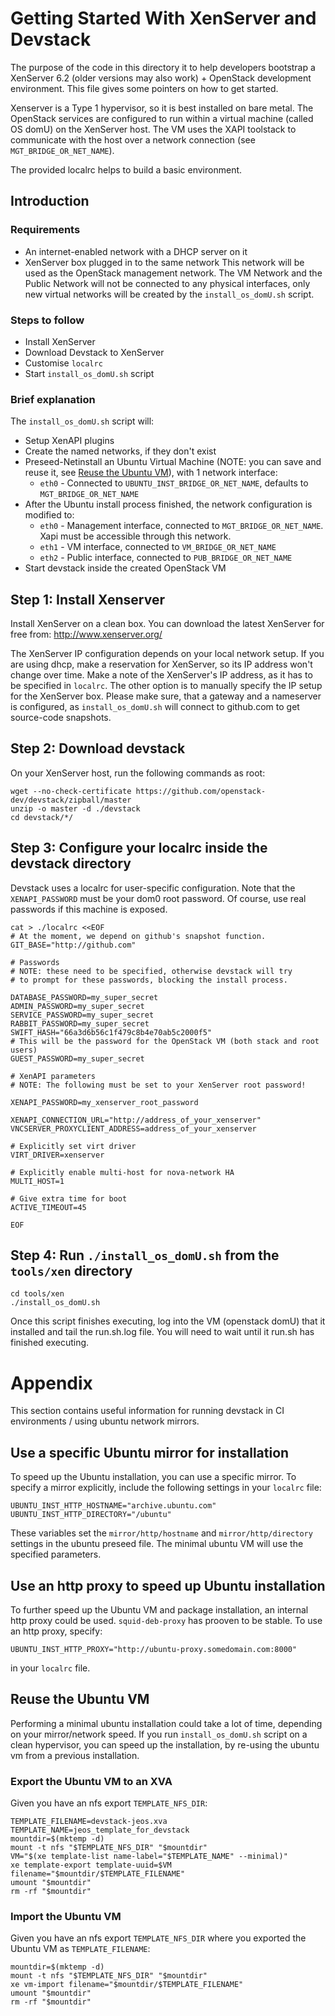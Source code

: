# Getting Started With XenServer and Devstack

The purpose of the code in this directory it to help developers bootstrap a
XenServer 6.2 (older versions may also work) + OpenStack development
environment. This file gives some pointers on how to get started.

Xenserver is a Type 1 hypervisor, so it is best installed on bare metal.  The
OpenStack services are configured to run within a virtual machine (called OS
domU) on the XenServer host. The VM uses the XAPI toolstack to communicate with
the host over a network connection (see `MGT_BRIDGE_OR_NET_NAME`).

The provided localrc helps to build a basic environment.

## Introduction

### Requirements

 - An internet-enabled network with a DHCP server on it
 - XenServer box plugged in to the same network
This network will be used as the OpenStack management network. The VM Network
and the Public Network will not be connected to any physical interfaces, only
new virtual networks will be created by the `install_os_domU.sh` script.

### Steps to follow

 - Install XenServer
 - Download Devstack to XenServer
 - Customise `localrc`
 - Start `install_os_domU.sh` script

### Brief explanation

The `install_os_domU.sh` script will:
 - Setup XenAPI plugins
 - Create the named networks, if they don't exist
 - Preseed-Netinstall an Ubuntu Virtual Machine (NOTE: you can save and reuse
   it, see [Reuse the Ubuntu VM](#reuse-the-ubuntu-vm)), with 1 network
   interface:
   - `eth0` - Connected to `UBUNTU_INST_BRIDGE_OR_NET_NAME`, defaults to
     `MGT_BRIDGE_OR_NET_NAME`
 - After the Ubuntu install process finished, the network configuration is
 modified to:
   - `eth0` - Management interface, connected to `MGT_BRIDGE_OR_NET_NAME`. Xapi
     must be accessible through this network.
   - `eth1` - VM interface, connected to `VM_BRIDGE_OR_NET_NAME`
   - `eth2` - Public interface, connected to `PUB_BRIDGE_OR_NET_NAME`
 - Start devstack inside the created OpenStack VM

## Step 1: Install Xenserver
Install XenServer on a clean box. You can download the latest XenServer for
free from: http://www.xenserver.org/

The XenServer IP configuration depends on your local network setup. If you are
using dhcp, make a reservation for XenServer, so its IP address won't change
over time. Make a note of the XenServer's IP address, as it has to be specified
in `localrc`. The other option is to manually specify the IP setup for the
XenServer box. Please make sure, that a gateway and a nameserver is configured,
as `install_os_domU.sh` will connect to github.com to get source-code snapshots.

## Step 2: Download devstack
On your XenServer host, run the following commands as root:

    wget --no-check-certificate https://github.com/openstack-dev/devstack/zipball/master
    unzip -o master -d ./devstack
    cd devstack/*/

## Step 3: Configure your localrc inside the devstack directory
Devstack uses a localrc for user-specific configuration.  Note that
the `XENAPI_PASSWORD` must be your dom0 root password.
Of course, use real passwords if this machine is exposed.

    cat > ./localrc <<EOF
    # At the moment, we depend on github's snapshot function.
    GIT_BASE="http://github.com"

    # Passwords
    # NOTE: these need to be specified, otherwise devstack will try
    # to prompt for these passwords, blocking the install process.

    DATABASE_PASSWORD=my_super_secret
    ADMIN_PASSWORD=my_super_secret
    SERVICE_PASSWORD=my_super_secret
    RABBIT_PASSWORD=my_super_secret
    SWIFT_HASH="66a3d6b56c1f479c8b4e70ab5c2000f5"
    # This will be the password for the OpenStack VM (both stack and root users)
    GUEST_PASSWORD=my_super_secret

    # XenAPI parameters
    # NOTE: The following must be set to your XenServer root password!

    XENAPI_PASSWORD=my_xenserver_root_password

    XENAPI_CONNECTION_URL="http://address_of_your_xenserver"
    VNCSERVER_PROXYCLIENT_ADDRESS=address_of_your_xenserver

    # Explicitly set virt driver
    VIRT_DRIVER=xenserver

    # Explicitly enable multi-host for nova-network HA
    MULTI_HOST=1

    # Give extra time for boot
    ACTIVE_TIMEOUT=45

    EOF

## Step 4: Run `./install_os_domU.sh` from the `tools/xen` directory

    cd tools/xen
    ./install_os_domU.sh

Once this script finishes executing, log into the VM (openstack domU) that it
installed and tail the run.sh.log file. You will need to wait until it run.sh
has finished executing.

# Appendix

This section contains useful information for running devstack in CI
environments / using ubuntu network mirrors.

## Use a specific Ubuntu mirror for installation

To speed up the Ubuntu installation, you can use a specific mirror. To specify
a mirror explicitly, include the following settings in your `localrc` file:

    UBUNTU_INST_HTTP_HOSTNAME="archive.ubuntu.com"
    UBUNTU_INST_HTTP_DIRECTORY="/ubuntu"

These variables set the `mirror/http/hostname` and `mirror/http/directory`
settings in the ubuntu preseed file. The minimal ubuntu VM will use the
specified parameters.

## Use an http proxy to speed up Ubuntu installation

To further speed up the Ubuntu VM and package installation, an internal http
proxy could be used. `squid-deb-proxy` has prooven to be stable. To use an http
proxy, specify:

    UBUNTU_INST_HTTP_PROXY="http://ubuntu-proxy.somedomain.com:8000"

in your `localrc` file.

## Reuse the Ubuntu VM

Performing a minimal ubuntu installation could take a lot of time, depending on
your mirror/network speed. If you run `install_os_domU.sh` script on a clean
hypervisor, you can speed up the installation, by re-using the ubuntu vm from
a previous installation.

### Export the Ubuntu VM to an XVA

Given you have an nfs export `TEMPLATE_NFS_DIR`:

    TEMPLATE_FILENAME=devstack-jeos.xva
    TEMPLATE_NAME=jeos_template_for_devstack
    mountdir=$(mktemp -d)
    mount -t nfs "$TEMPLATE_NFS_DIR" "$mountdir"
    VM="$(xe template-list name-label="$TEMPLATE_NAME" --minimal)"
    xe template-export template-uuid=$VM filename="$mountdir/$TEMPLATE_FILENAME"
    umount "$mountdir"
    rm -rf "$mountdir"

### Import the Ubuntu VM

Given you have an nfs export `TEMPLATE_NFS_DIR` where you exported the Ubuntu
VM as `TEMPLATE_FILENAME`:

    mountdir=$(mktemp -d)
    mount -t nfs "$TEMPLATE_NFS_DIR" "$mountdir"
    xe vm-import filename="$mountdir/$TEMPLATE_FILENAME"
    umount "$mountdir"
    rm -rf "$mountdir"
